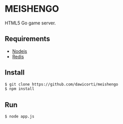 # MEISHENGO

HTML5 Go game server.

## Requirements

* [Nodejs](http://nodejs.org)
* [Redis](http://redis.io)

## Install

```bash
$ git clone https://github.com/dawicorti/meishengo
$ npm install
```

## Run

```bash
$ node app.js
```
